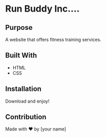 # Run Buddy Inc....

## Purpose
A website that offers fitness training services. 

## Built With
* HTML
* CSS

## Installation
Download and enjoy!

## Contribution
Made with ❤️ by [your name]

